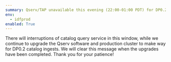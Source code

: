 ```yaml
---
summary: Qserv/TAP unavailable this evening (22:00-01:00 PDT) for DP0.2 prep
env:
  - idfprod
enabled: True
---
```


There will interruptions of catalog query service in this window, while we continue to upgrade the Qserv software and production cluster to make way for DP0.2 catalog ingests.  We will clear this message when the upgrades have been completed.  Thank you for your patience!
